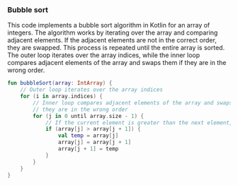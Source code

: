 ### Bubble sort

This code implements a bubble sort algorithm in Kotlin for an array of integers. The algorithm works by iterating over the array and comparing adjacent elements. If the adjacent elements are not in the correct order, they are swapped. This process is repeated until the entire array is sorted. The outer loop iterates over the array indices, while the inner loop compares adjacent elements of the array and swaps them if they are in the wrong order.

```kotlin
fun bubbleSort(array: IntArray) {
    // Outer loop iterates over the array indices
    for (i in array.indices) {
        // Inner loop compares adjacent elements of the array and swaps them if
        // they are in the wrong order
        for (j in 0 until array.size - 1) {
            // If the current element is greater than the next element, swap them
            if (array[j] > array[j + 1]) {
                val temp = array[j]
                array[j] = array[j + 1]
                array[j + 1] = temp
            }
        }
    }
}
```